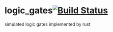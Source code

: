 # logic_gates[![Build Status](https://app.travis-ci.com/panda-on/logic_gates.svg?token=KvANE97NqNNTB1YXKxXr&branch=main)](https://app.travis-ci.com/panda-on/logic_gates)

simulated logic gates implemented by rust
